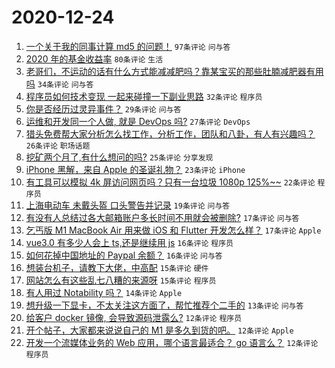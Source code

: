 # 2020-12-24

1. [一个关于我的同事计算 md5 的问题！](https://www.v2ex.com/t/738468) ``97条评论`` ``问与答``
1. [2020 年的基金收益率](https://www.v2ex.com/t/738481) ``80条评论`` ``生活``
1. [老哥们，不运动的话有什么方式能减减肥吗？靠某宝买的那些肚腩减肥器有用吗](https://www.v2ex.com/t/738618) ``34条评论`` ``问与答``
1. [程序员如何技术变现 一起来碰撞一下副业思路](https://www.v2ex.com/t/738524) ``32条评论`` ``程序员``
1. [你是否经历过灵异事件？](https://www.v2ex.com/t/738575) ``29条评论`` ``问与答``
1. [运维和开发同一个人做, 就是 DevOps 吗?](https://www.v2ex.com/t/738508) ``27条评论`` ``DevOps``
1. [猎头免费帮大家分析怎么找工作，分析工作，团队和八卦，有人有兴趣吗？](https://www.v2ex.com/t/738583) ``26条评论`` ``职场话题``
1. [挖矿两个月了,有什么想问的吗?](https://www.v2ex.com/t/738621) ``25条评论`` ``分享发现``
1. [iPhone 黑解，来自 Apple 的圣诞礼物？](https://www.v2ex.com/t/738543) ``23条评论`` ``iPhone``
1. [有工具可以模拟 4k 屏访问网页吗？只有一台垃圾 1080p 125%~~](https://www.v2ex.com/t/738597) ``22条评论`` ``程序员``
1. [上海电动车 未戴头盔 口头警告并记录](https://www.v2ex.com/t/738482) ``19条评论`` ``问与答``
1. [有没有人总结过各大邮箱账户多长时间不用就会被删除?](https://www.v2ex.com/t/738559) ``17条评论`` ``问与答``
1. [乞丐版 M1 MacBook Air 用来做 iOS 和 Flutter 开发怎么样？](https://www.v2ex.com/t/738464) ``17条评论`` ``Apple``
1. [vue3.0 有多少人会上 ts,还是继续用 js](https://www.v2ex.com/t/738614) ``16条评论`` ``程序员``
1. [如何花掉中国地址的 Paypal 余额？](https://www.v2ex.com/t/738455) ``16条评论`` ``问与答``
1. [想装台机子，请教下大佬，中高配](https://www.v2ex.com/t/738467) ``15条评论`` ``硬件``
1. [网站怎么有这些乱七八糟的来源呀](https://www.v2ex.com/t/738451) ``15条评论`` ``程序员``
1. [有人用过 Notability 吗？](https://www.v2ex.com/t/738519) ``14条评论`` ``Apple``
1. [想升级一下显卡，不太关注这方面了，帮忙推荐个二手的](https://www.v2ex.com/t/738577) ``13条评论`` ``问与答``
1. [给客户 docker 镜像, 会导致源码泄露么?](https://www.v2ex.com/t/738600) ``12条评论`` ``程序员``
1. [开个帖子，大家都来说说自己的 M1 是多久到货的吧。](https://www.v2ex.com/t/738498) ``12条评论`` ``Apple``
1. [开发一个流媒体业务的 Web 应用，哪个语言最适合？ go 语言么？](https://www.v2ex.com/t/738474) ``12条评论`` ``程序员``
